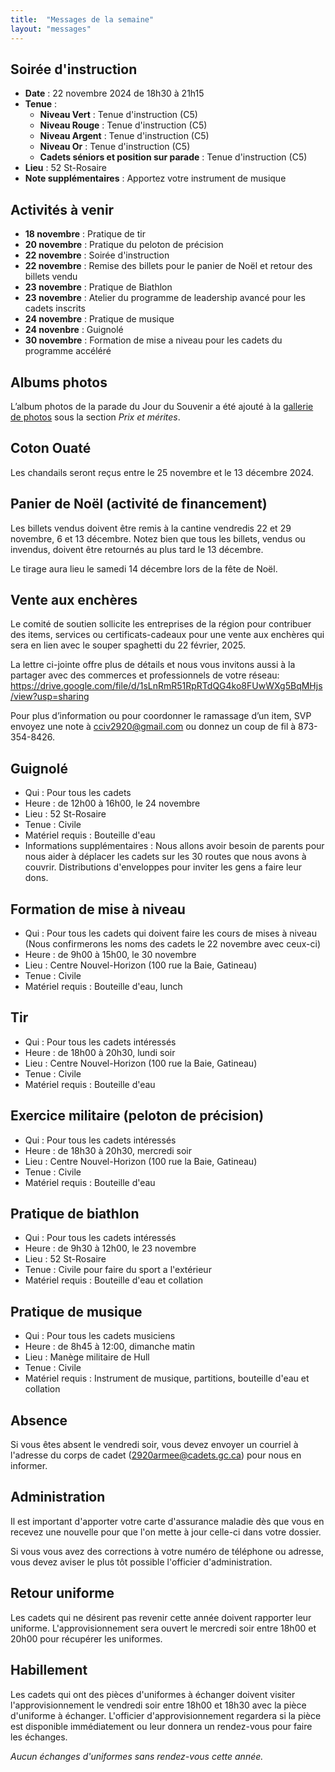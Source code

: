 ```yaml
---
title:  "Messages de la semaine"
layout: "messages"
---
```

 
## Soirée d'instruction  

- **Date** : 22 novembre 2024 de 18h30 à 21h15
- **Tenue** :
  - **Niveau Vert** : Tenue d'instruction (C5) 
  - **Niveau Rouge** : Tenue d'instruction (C5)  
  - **Niveau Argent** : Tenue d'instruction (C5) 
  - **Niveau Or** : Tenue d'instruction (C5) 
  - **Cadets séniors et position sur parade** : Tenue d'instruction (C5) 
- **Lieu** : 52 St-Rosaire
- **Note supplémentaires** : Apportez votre instrument de musique

   
## Activités à venir
 
- **18 novembre** : Pratique de tir
- **20 novembre** : Pratique du peloton de précision
- **22 novembre** : Soirée d'instruction
- **22 novembre** : Remise des billets pour le panier de Noël et retour des billets vendu
- **23 novembre** : Pratique de Biathlon
- **23 novembre** : Atelier du programme de leadership avancé pour les cadets inscrits
- **24 novembre** : Pratique de musique
- **24 novenbre** : Guignolé
- **30 novembre** : Formation de mise a niveau pour les cadets du programme accéléré


## Albums photos

L’album photos de la parade du Jour du Souvenir a été ajouté à la [gallerie de photos](https://cc2920.ca/prix/photos/) sous la section *Prix et mérites*.

## Coton Ouaté 

Les chandails seront reçus entre le 25 novembre et le 13 décembre 2024.

## Panier de Noël (activité de financement)

Les billets vendus doivent être remis à la cantine vendredis 22 et 29 novembre, 6 et 13 décembre. 
Notez bien que tous les billets, vendus ou invendus, doivent être retournés au plus tard le 13 décembre. 

Le tirage aura lieu le samedi 14 décembre lors de la fête de Noël.

## Vente aux enchères

Le comité de soutien sollicite les entreprises de la région pour contribuer des items, services ou certificats-cadeaux pour une vente aux enchères qui sera en lien avec le souper spaghetti du 22 février, 2025.

La lettre ci-jointe offre plus de détails et nous vous invitons aussi à la partager avec des commerces et professionnels de votre réseau:  <https://drive.google.com/file/d/1sLnRmR51RpRTdQG4ko8FUwWXg5BqMHjs/view?usp=sharing>

Pour plus d’information ou pour coordonner le ramassage d’un item, SVP envoyez une note à <cciv2920@gmail.com> ou donnez un coup de fil à 873-354-8426.

## Guignolé
- Qui : Pour tous les cadets
- Heure : de 12h00 à 16h00, le 24 novembre
- Lieu : 52 St-Rosaire 
- Tenue : Civile
- Matériel requis : Bouteille d'eau
- Informations supplémentaires : Nous allons avoir besoin de parents pour nous aider à déplacer les cadets sur les 30 routes que nous avons à couvrir.  Distributions d'enveloppes pour inviter les gens a faire leur dons.
  
## Formation de mise à niveau
- Qui : Pour tous les cadets qui doivent faire les cours de mises à niveau (Nous confirmerons les noms des cadets le 22 novembre avec ceux-ci)
- Heure : de 9h00 à 15h00, le 30 novembre
- Lieu : Centre Nouvel-Horizon (100 rue la Baie, Gatineau) 
- Tenue : Civile
- Matériel requis : Bouteille d'eau, lunch

## Tir
- Qui : Pour tous les cadets intéressés 
- Heure : de 18h00 à 20h30, lundi soir
- Lieu : Centre Nouvel-Horizon (100 rue la Baie, Gatineau) 
- Tenue : Civile
- Matériel requis : Bouteille d'eau

## Exercice militaire (peloton de précision)

- Qui :  Pour tous les cadets intéressés 
- Heure : de 18h30 à 20h30, mercredi soir
- Lieu : Centre Nouvel-Horizon (100 rue la Baie, Gatineau) 
- Tenue : Civile
- Matériel requis : Bouteille d'eau

## Pratique de biathlon

- Qui :  Pour tous les cadets intéressés 
- Heure : de 9h30 à 12h00, le 23 novembre
- Lieu : 52 St-Rosaire 
- Tenue : Civile pour faire du sport a l'extérieur
- Matériel requis : Bouteille d'eau et collation

## Pratique de musique

- Qui : Pour tous les cadets musiciens 
- Heure : de 8h45 à 12:00, dimanche matin
- Lieu : Manège militaire de Hull  
- Tenue : Civile
- Matériel requis : Instrument de musique, partitions, bouteille d'eau et collation

## Absence

Si vous êtes absent le vendredi soir, vous devez envoyer un courriel à l'adresse du corps de cadet (<2920armee@cadets.gc.ca>) pour nous en informer.

## Administration

Il est important d'apporter votre carte d'assurance maladie dès que vous en recevez une nouvelle pour que l'on mette à jour celle-ci dans votre dossier.

Si vous vous avez des corrections à votre numéro de téléphone ou adresse, vous devez aviser le plus tôt possible l'officier d'administration. 

## Retour uniforme

Les cadets qui ne désirent pas revenir cette année doivent rapporter leur uniforme. L'approvisionnement sera ouvert le mercredi soir entre 18h00 et 20h00 pour récupérer les uniformes.

## Habillement

Les cadets qui ont des pièces d'uniformes à échanger doivent visiter l'approvisionnement le vendredi soir entre 18h00 et 18h30 avec la pièce d'uniforme à échanger.  L'officier d'approvisionnement regardera si la pièce est disponible immédiatement ou leur donnera un rendez-vous pour faire les échanges.

*Aucun échanges d'uniformes sans rendez-vous cette année.*

